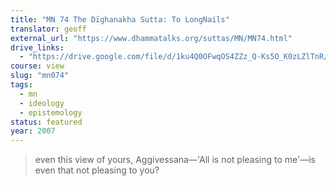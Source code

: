 ```yaml
---
title: "MN 74 The Dīghanakha Sutta: To LongNails"
translator: geoff
external_url: "https://www.dhammatalks.org/suttas/MN/MN74.html"
drive_links:
  - "https://drive.google.com/file/d/1ku4Q0OFwqOS4ZZz_Q-Ks5O_K0zLZlTnR/view?usp=drivesdk"
course: view
slug: "mn074"
tags:
  - mn
  - ideology
  - epistemology
status: featured
year: 2007
---
```


> even this view of yours, Aggivessana—'All is not pleasing to me'—is even that not pleasing to you?

